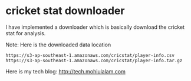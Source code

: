 # cricket stat downloader

I have implemented a downloader which is basically download the cricket stat for analysis.

Note: Here is the downloaded data location

    https://s3-ap-southeast-1.amazonaws.com/cricstat/player-info.csv
    https://s3-ap-southeast-1.amazonaws.com/cricstat/player-info.tar.gz

Here is my tech blog:
    http://tech.mohiulalam.com

